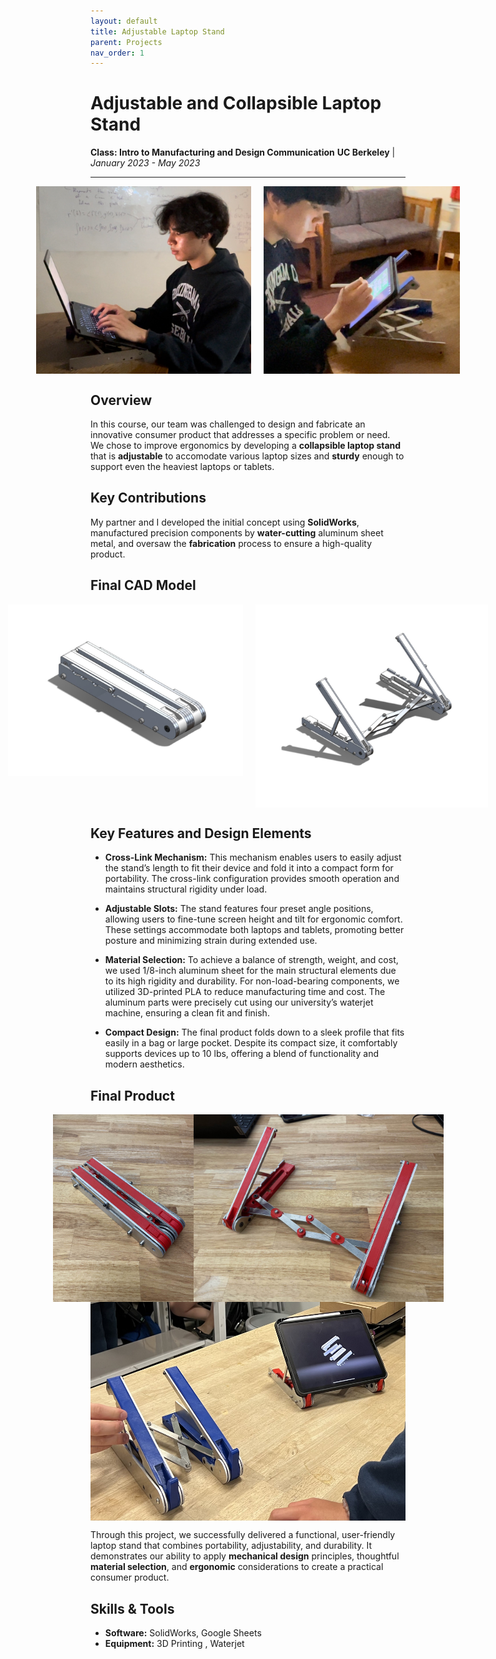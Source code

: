 ```yaml
---
layout: default
title: Adjustable Laptop Stand
parent: Projects
nav_order: 1
---
```


# Adjustable and Collapsible Laptop Stand
**Class: Intro to Manufacturing and Design Communication**
**UC Berkeley** | *January 2023 - May 2023*

---

<div style="display: flex; justify-content: center; gap: 20px;">
    <img src="assets/laptopOnStand.png" alt="Laptop stand closed" style="height: 300px; width: auto;">
    <img src="assets/ipadOnStand.png" alt="Laptop stand open" style="height: 300px; width: auto;">
</div>


## Overview
In this course, our team was challenged to design and fabricate an innovative consumer product that addresses a specific problem or need. We chose to improve ergonomics by developing a **collapsible laptop stand** that is **adjustable** to accomodate various laptop sizes and **sturdy** enough to support even the heaviest laptops or tablets.
## Key Contributions
My partner and I developed the initial concept using **SolidWorks**, manufactured precision components by **water-cutting** aluminum sheet metal, and oversaw the **fabrication** process to ensure a high-quality product.

## Final CAD Model
<div style="display: flex; justify-content: center; gap: 20px;">
    <img src="assets/CADclosed.jpg" alt="Laptop stand closed" style="height: 275px; width: auto;">
    <img src="assets/CADopen.jpg" alt="Laptop stand open" style="height: 325px; width: auto;">
</div>

## Key Features and Design Elements
- **Cross-Link Mechanism:** This mechanism enables users to easily adjust the stand’s length to fit their device and fold it into a compact form for portability. The cross-link configuration provides smooth operation and maintains structural rigidity under load.

- **Adjustable Slots:** The stand features four preset angle positions, allowing users to fine-tune screen height and tilt for ergonomic comfort. These settings accommodate both laptops and tablets, promoting better posture and minimizing strain during extended use.

- **Material Selection:** To achieve a balance of strength, weight, and cost, we used 1/8-inch aluminum sheet for the main structural elements due to its high rigidity and durability. For non-load-bearing components, we utilized 3D-printed PLA to reduce manufacturing time and cost. The aluminum parts were precisely cut using our university’s waterjet machine, ensuring a clean fit and finish.

- **Compact Design:** The final product folds down to a sleek profile that fits easily in a bag or large pocket. Despite its compact size, it comfortably supports devices up to 10 lbs, offering a blend of functionality and modern aesthetics.

## Final Product
<div style="display: flex; justify-content: center;">
    <img src="assets/standclosed.jpg" alt="Laptop stand closed" style="height: 300px; width: auto;">
    <img src="assets/standopen.jpg" alt="Laptop stand open" style="height: 300px; width: auto;">
</div>




<div style="display: flex; justify-content: center; gap: 20px;">
    <img src="assets/twoStands.jpg" alt="Laptop stand closed" style="height: 350px; width: auto;">
</div>

Through this project, we successfully delivered a functional, user-friendly laptop stand that combines portability, adjustability, and durability. It demonstrates our ability to apply **mechanical design** principles, thoughtful **material selection**, and **ergonomic** considerations to create a practical consumer product.


## Skills & Tools
- **Software:** SolidWorks, Google Sheets
- **Equipment:** 3D Printing , Waterjet